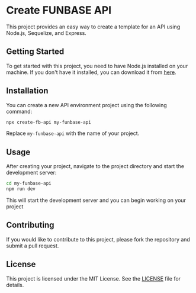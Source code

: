 # Create FUNBASE API

This project provides an easy way to create a template for an API using Node.js, Sequelize, and Express.

## Getting Started

To get started with this project, you need to have Node.js installed on your machine. If you don't have it installed, you can download it from [here](https://nodejs.org/).

## Installation

You can create a new API environment project using the following command:

```bash
npx create-fb-api my-funbase-api
```

Replace `my-funbase-api` with the name of your project.

## Usage

After creating your project, navigate to the project directory and start the development server:

```bash
cd my-funbase-api
npm run dev
```

This will start the development server and you can begin working on your project

## Contributing

If you would like to contribute to this project, please fork the repository and submit a pull request.

## License

This project is licensed under the MIT License. See the [LICENSE](LICENSE) file for details.
